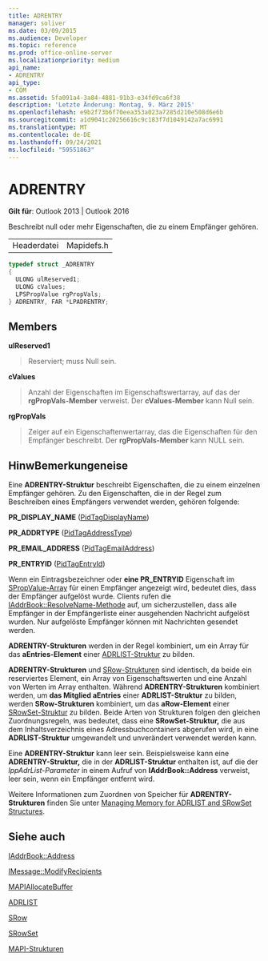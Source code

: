 ```yaml
---
title: ADRENTRY
manager: soliver
ms.date: 03/09/2015
ms.audience: Developer
ms.topic: reference
ms.prod: office-online-server
ms.localizationpriority: medium
api_name:
- ADRENTRY
api_type:
- COM
ms.assetid: 5fa091a4-3a84-4881-91b3-e34fd9ca6f38
description: 'Letzte Änderung: Montag, 9. März 2015'
ms.openlocfilehash: e9b2f73b6f70eea353a023a7285d210e508d6e6b
ms.sourcegitcommit: a1d9041c20256616c9c183f7d1049142a7ac6991
ms.translationtype: MT
ms.contentlocale: de-DE
ms.lasthandoff: 09/24/2021
ms.locfileid: "59551863"
---
```

# <a name="adrentry"></a>ADRENTRY

  
  
**Gilt für**: Outlook 2013 | Outlook 2016 
  
Beschreibt null oder mehr Eigenschaften, die zu einem Empfänger gehören.
  
|||
|:-----|:-----|
|Headerdatei  <br/> |Mapidefs.h  <br/> |
   
```cpp
typedef struct _ADRENTRY
{
  ULONG ulReserved1;
  ULONG cValues;
  LPSPropValue rgPropVals;
} ADRENTRY, FAR *LPADRENTRY;

```

## <a name="members"></a>Members

 **ulReserved1**
  
> Reserviert; muss Null sein.
    
 **cValues**
  
> Anzahl der Eigenschaften im Eigenschaftswertarray, auf das der **rgPropVals-Member** verweist. Der **cValues-Member** kann Null sein. 
    
 **rgPropVals**
  
> Zeiger auf ein Eigenschaftenwertarray, das die Eigenschaften für den Empfänger beschreibt. Der **rgPropVals-Member** kann NULL sein. 
    
## <a name="remarks"></a>HinwBemerkungeneise

Eine **ADRENTRY-Struktur** beschreibt Eigenschaften, die zu einem einzelnen Empfänger gehören. Zu den Eigenschaften, die in der Regel zum Beschreiben eines Empfängers verwendet werden, gehören folgende: 
  
 **PR_DISPLAY_NAME** ([PidTagDisplayName](pidtagdisplayname-canonical-property.md))
  
 **PR_ADDRTYPE** ([PidTagAddressType](pidtagaddresstype-canonical-property.md))
  
 **PR_EMAIL_ADDRESS** ([PidTagEmailAddress](pidtagemailaddress-canonical-property.md))
  
 **PR_ENTRYID** ([PidTagEntryId](pidtagentryid-canonical-property.md))
  
Wenn ein Eintragsbezeichner oder **eine PR_ENTRYID** Eigenschaft im [SPropValue-Array](spropvalue.md) für einen Empfänger angezeigt wird, bedeutet dies, dass der Empfänger aufgelöst wurde. Clients rufen die [IAddrBook::ResolveName-Methode](iaddrbook-resolvename.md) auf, um sicherzustellen, dass alle Empfänger in der Empfängerliste einer ausgehenden Nachricht aufgelöst wurden. Nur aufgelöste Empfänger können mit Nachrichten gesendet werden. 
  
 **ADRENTRY-Strukturen** werden in der Regel kombiniert, um ein Array für das **aEntries-Element** einer [ADRLIST-Struktur](adrlist.md) zu bilden. 
  
 **ADRENTRY-Strukturen** und [SRow-Strukturen](srow.md) sind identisch, da beide ein reserviertes Element, ein Array von Eigenschaftswerten und eine Anzahl von Werten im Array enthalten. Während **ADRENTRY-Strukturen** kombiniert werden, um **das Mitglied aEntries** einer **ADRLIST-Struktur** zu bilden, werden **SRow-Strukturen** kombiniert, um das **aRow-Element** einer [SRowSet-Struktur](srowset.md) zu bilden. Beide Arten von Strukturen folgen den gleichen Zuordnungsregeln, was bedeutet, dass eine **SRowSet-Struktur,** die aus dem Inhaltsverzeichnis eines Adressbuchcontainers abgerufen wird, in eine **ADRLIST-Struktur** umgewandelt und unverändert verwendet werden kann. 
  
Eine **ADRENTRY-Struktur** kann leer sein. Beispielsweise kann eine **ADRENTRY-Struktur,** die in der **ADRLIST-Struktur** enthalten ist, auf die der  _lppAdrList-Parameter_ in einem Aufruf von **IAddrBook::Address** verweist, leer sein, wenn ein Empfänger entfernt wird. 
  
Weitere Informationen zum Zuordnen von Speicher für **ADRENTRY-Strukturen** finden Sie unter [Managing Memory for ADRLIST and SRowSet Structures](managing-memory-for-adrlist-and-srowset-structures.md).
  
## <a name="see-also"></a>Siehe auch



[IAddrBook::Address](iaddrbook-address.md)
  
[IMessage::ModifyRecipients](imessage-modifyrecipients.md)
  
[MAPIAllocateBuffer](mapiallocatebuffer.md)
  
[ADRLIST](adrlist.md)
  
[SRow](srow.md)
  
[SRowSet](srowset.md)


[MAPI-Strukturen](mapi-structures.md)

